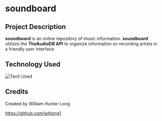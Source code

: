 # **soundboard**

## **Project Description**

**soundboard** is an online repository of music information. **soundboard** utilizes the **TheAudioDB API** to organize information on recording artists in a friendly user interface. 

## **Technology Used**

![Tech Used](https://i.imgur.com/6OQkMaA.png)

## **Credits**

Created by William Hunter Long

https://github.com/whlong1